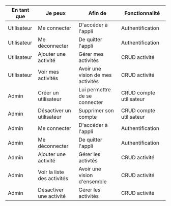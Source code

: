 | En tant que | Je peux                     | Afin de                           | Fonctionnalité          |
| ----------- | --------------------------- | --------------------------------- | ----------------------- |
| Utilisateur | Me connecter                | D'accéder à l'appli               | Authentification        |
| Utilisateur | Me déconnecter              | De quitter l'appli                | Authentification        |
| Utilisateur | Ajouter une activité        | Gérer mes activités               | CRUD activité           |
| Utilisateur | Voir mes activités          | Avoir une vision de mes activités | CRUD activité           |
| Admin       | Créer un utilisateur        | Lui permettre de se connecter     | CRUD compte utilisateur |
| Admin       | Désactiver un utilisateur   | Supprimer son compte              | CRUD compte utilisateur |
| Admin       | Me connecter                | D'accéder à l'appli               | Authentification        |
| Admin       | Me déconnecter              | De quitter l'appli                | Authentification        |
| Admin       | Ajouter une activité        | Gérer les activtés                | CRUD activité           |
| Admin       | Voir la liste des activités | Avoir une vision d'ensemble       | CRUD activité           |
| Admin       | Désactiver une activité     | Gérer les activités               | CRUD activité           |
